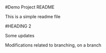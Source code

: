 #Demo Project README

This is a simple readme file

#HEADING 2

Some updates

Modifications related to branching, on a branch